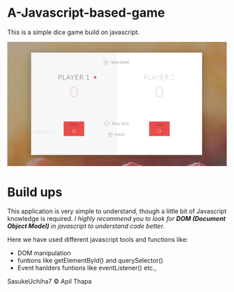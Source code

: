 # A-Javascript-based-game

This is a simple dice game build on javascript.

<p align=center>
    <img src="ss.jpg">
</p>

# Build ups

This application is very simple to understand, though a little bit of Javascript knowledge is required.
_I highly recommend you to look for **DOM (Document Object Model)** in javascript to understand code better._

Here we have used different javascript tools and functions like:
- DOM manipulation
- funtions like getElementById() and querySelector()
- Event hanlders funtions like eventListener() etc.,


SasukeUchiha7 &copy; Apil Thapa
